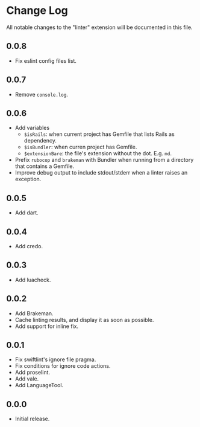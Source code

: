 # Change Log

All notable changes to the "linter" extension will be documented in this file.

## 0.0.8

- Fix eslint config files list.

## 0.0.7

- Remove `console.log`.

## 0.0.6

- Add variables
  - `$isRails`: when current project has Gemfile that lists Rails as dependency.
  - `$isBundler`: when curren project has Gemfile.
  - `$extensionBare`: the file's extension without the dot. E.g. `md`.
- Prefix `rubocop` and `brakeman` with Bundler when running from a directory
  that contains a Gemfile.
- Improve debug output to include stdout/stderr when a linter raises an
  exception.

## 0.0.5

- Add dart.

## 0.0.4

- Add credo.

## 0.0.3

- Add luacheck.

## 0.0.2

- Add Brakeman.
- Cache linting results, and display it as soon as possible.
- Add support for inline fix.

## 0.0.1

- Fix swiftlint's ignore file pragma.
- Fix conditions for ignore code actions.
- Add proselint.
- Add vale.
- Add LanguageTool.

## 0.0.0

- Initial release.
